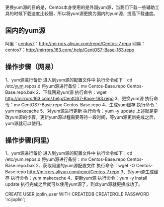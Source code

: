 更换yum源的目的是，Centos本身使用的是外国yum源，当我们下载一些辅助工具的时候下载速度比较慢，所以将yum源更换为国内的yum源，提高下载速度。

## 国内的yum源

阿里：[centos7](https://so.csdn.net/so/search?q=centos7&spm=1001.2101.3001.7020)：http://mirrors.aliyun.com/repo/Centos-7.repo
网易：centos7：http://mirrors.163.com/.help/CentOS7-Base-163.repo

## 操作步骤（网易）

1、yum源进行备份
进入到yum源的配置文件中
执行命令如下：cd /etc/[yum](https://so.csdn.net/so/search?q=yum&spm=1001.2101.3001.7020).repos.d
将yum源进行备份：mv Centos-Base.repo Centos-Base.repo.bak
2、下载网易yum源
执行命令：wget http://mirrors.163.com/.help/CentOS7-Base-163.repo
3、更换yum源
执行命令：mv CentOS7-Base.repo Centos-Base.repo
4、生成yum缓存
执行命令：yum makecache
5、对yum源进行更新
执行命令：yum -y update
上述就是更改yum源的步骤，更新yum源过程需要等待一段时间，等yum源更新完成之后，yum源就可以使用。

## 操作步骤(阿里)

1、yum源进行备份
进入到yum源的配置文件中
执行命令如下：cd /etc/yum.repos.d
将yum源进行备份：mv Centos-Base.repo Centos-Base.repo.bak
2、获取阿里的yum源配置文件
执行命令：wget -O Centos-Base.repo http://mirrors.aliyun.com/repo/Centos-7.repo
3、对yum源生成缓存
执行命令：yum makecache
4、更新yum源
执行命令：yum -y install update
执行完成之后就可以使用yum源了，到此yum源就更换成功了。

CREATE USER joplin_user WITH
CREATEDB
CREATEROLE
PASSWORD 'rcijoplin';